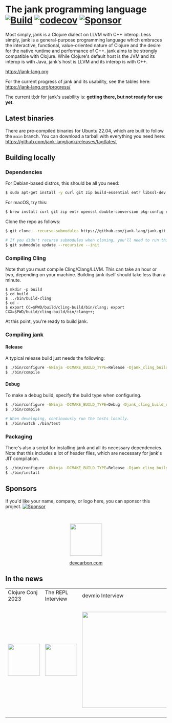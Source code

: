 # The jank programming language [![Build](https://github.com/jank-lang/jank/actions/workflows/build.yml/badge.svg)](https://github.com/jank-lang/jank/actions/workflows/build.yml) [![codecov](https://codecov.io/gh/jank-lang/jank/branch/main/graph/badge.svg)](https://codecov.io/gh/jank-lang/jank) [![Sponsor](https://img.shields.io/static/v1?label=Sponsor&message=%E2%9D%A4&logo=GitHub&link=https://github.com/sponsors/jeaye&color=red)](https://github.com/sponsors/jeaye)

Most simply, jank is a Clojure dialect on LLVM with C++ interop. Less simply,
jank is a general-purpose programming language which embraces the interactive,
functional, value-oriented nature of Clojure and the desire for the native
runtime and performance of C++. jank aims to be strongly compatible with
Clojure. While Clojure's default host is the JVM and its interop is with Java,
jank's host is LLVM and its interop is with C++.

https://jank-lang.org

For the current progress of jank and its usability, see the tables here: https://jank-lang.org/progress/

The current tl;dr for jank's usability is: **getting there, but not ready for
use yet**.

## Latest binaries
There are pre-compiled binaries for Ubuntu 22.04, which are built to follow the
`main` branch. You can download a tarball with everything you need here: https://github.com/jank-lang/jank/releases/tag/latest

## Building locally
### Dependencies
For Debian-based distros, this should be all you need:

```bash
$ sudo apt-get install -y curl git zip build-essential entr libssl-dev libdouble-conversion-dev pkg-config ninja-build python3-pip cmake debhelper devscripts gnupg zlib1g-dev
```

For macOS, try this:

```bash
$ brew install curl git zip entr openssl double-conversion pkg-config ninja python cmake gnupg zlib
```

Clone the repo as follows:

```bash
$ git clone --recurse-submodules https://github.com/jank-lang/jank.git

# If you didn't recurse submodules when cloning, you'll need to run this.
$ git submodule update --recursive --init
```

### Compiling Cling
Note that you must compile Cling/Clang/LLVM. This can take an hour or two,
depending on your machine. Building jank itself should take less than a minute.

```
$ mkdir -p build
$ cd build
$ ../bin/build-cling
$ cd -
$ export CC=$PWD/build/cling-build/bin/clang; export CXX=$PWD/build/cling-build/bin/clang++;
```

At this point, you're ready to build jank.


### Compiling jank

#### Release
A typical release build just needs the following:

```bash
$ ./bin/configure -GNinja -DCMAKE_BUILD_TYPE=Release -Djank_cling_build_dir=build/cling-build
$ ./bin/compile
```

#### Debug
To make a debug build, specify the build type when configuring.

```bash
$ ./bin/configure -GNinja -DCMAKE_BUILD_TYPE=Debug -Djank_cling_build_dir=build/cling-build -Djank_tests=on
$ ./bin/compile

# When developing, continuously run the tests locally.
$ ./bin/watch ./bin/test
```

### Packaging
There's also a script for installing jank and all its necessary dependencies.
Note that this includes a lot of header files, which are necessary for jank's
JIT compilation.

```bash
$ ./bin/configure -GNinja -DCMAKE_BUILD_TYPE=Release -Djank_cling_build_dir=build/cling-build
$ ./bin/install
```

## Sponsors
If you'd like your name, company, or logo here, you can sponsor this project.
[![Sponsor](https://img.shields.io/static/v1?label=Sponsor&message=%E2%9D%A4&logo=GitHub&link=https://github.com/sponsors/jeaye&color=red)](https://github.com/sponsors/jeaye)

<br/>

<p align="center">
  <a href="https://www.clojuriststogether.org/">
    <img src="https://www.clojuriststogether.org/header-logo.svg" height="100px">
  </a>
</p>

<p align="center">
  <a href="https://devcarbon.com/">
    devcarbon.com
  </a>
</p>

## In the news
<table>
  <tr>
    <td>Clojure Conj 2023</td>
    <td>The REPL Interview</td>
    <td>devmio Interview</td>
    <td>Compiler Spotlight</td>
  </tr>
  <tr>
    <td>
      <a href="https://www.youtube.com/watch?v=Yw4IAY4Nx_o">
        <img src="https://i0.wp.com/2023.clojure-conj.org/wp-content/uploads/2019/06/clojure.png?resize=150%2C150&ssl=1" height="100px">
      </a>
    </td>
    <td>
      <a href="https://www.therepl.net/episodes/44/">
        <img src="https://user-images.githubusercontent.com/1057635/193151333-449385c2-9ddb-468e-b715-f149d173e310.svg" height="100px">
      </a>
    </td>
    <td>
      <a href="https://devm.io/programming/jank-programming-language">
        <img src="https://user-images.githubusercontent.com/1057635/193151345-7ad97eb4-f0f9-485a-acbb-fbe796bb7919.svg" width="300px">
      </a>
    </td>
    <td>
      <a href="https://compilerspotlight.substack.com/p/language-showcase-jank">
        <img src="https://user-images.githubusercontent.com/1057635/193154279-4b57dd8b-0985-4e35-85a2-d25b046232c5.png" width="350px">
      </a>
    </td>
  </tr>
 </table>
